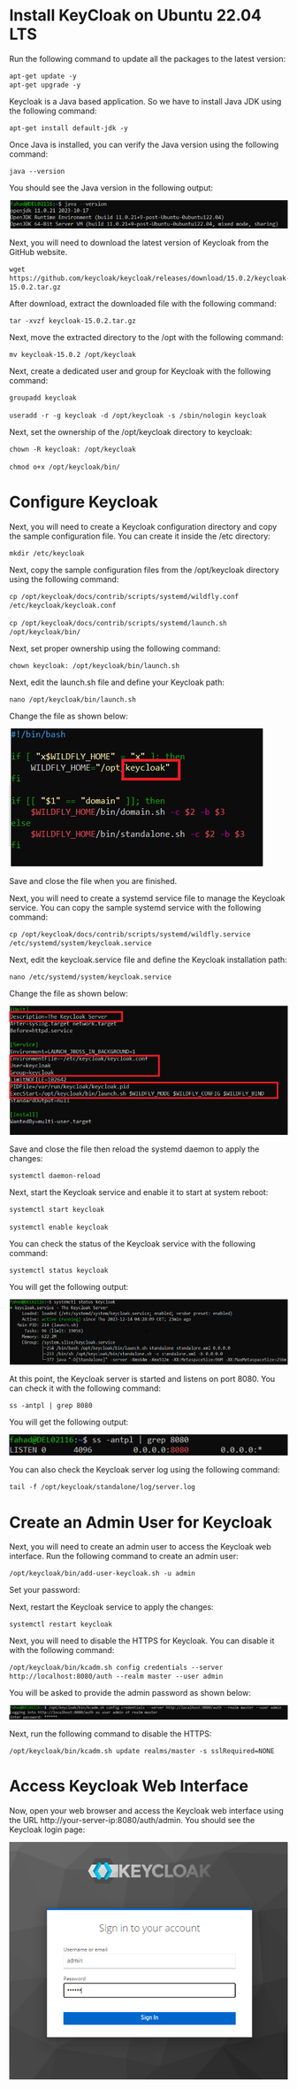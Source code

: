 # Install KeyCloak on Ubuntu 22.04 LTS

Run the following command to update all the packages to the latest version:

```
apt-get update -y
apt-get upgrade -y
```

Keycloak is a Java based application. So we have to install Java JDK using the following command:

```
apt-get install default-jdk -y
```

Once Java is installed, you can verify the Java version using the following command:

```
java --version
```
You should see the Java version in the following output:

![java-version](screenshots/java-version.PNG)

Next, you will need to download the latest version of Keycloak from the GitHub website.

```
wget https://github.com/keycloak/keycloak/releases/download/15.0.2/keycloak-15.0.2.tar.gz
```

After download, extract the downloaded file with the following command:

```
tar -xvzf keycloak-15.0.2.tar.gz
```

Next, move the extracted directory to the /opt with the following command:

```
mv keycloak-15.0.2 /opt/keycloak
```

Next, create a dedicated user and group for Keycloak with the following command:

```
groupadd keycloak

useradd -r -g keycloak -d /opt/keycloak -s /sbin/nologin keycloak
```

Next, set the ownership of the /opt/keycloak directory to keycloak:

```
chown -R keycloak: /opt/keycloak

chmod o+x /opt/keycloak/bin/
```
# Configure Keycloak

Next, you will need to create a Keycloak configuration directory and copy the sample configuration file. You can create it inside the /etc directory:

```
mkdir /etc/keycloak
```

Next, copy the sample configuration files from the /opt/keycloak directory using the following command:

```
cp /opt/keycloak/docs/contrib/scripts/systemd/wildfly.conf /etc/keycloak/keycloak.conf

cp /opt/keycloak/docs/contrib/scripts/systemd/launch.sh /opt/keycloak/bin/
```

Next, set proper ownership using the following command:

```
chown keycloak: /opt/keycloak/bin/launch.sh
```

Next, edit the launch.sh file and define your Keycloak path:

```
nano /opt/keycloak/bin/launch.sh
```

Change the file as shown below:

![keycloak-path](screenshots/keycloak-path.png)


Save and close the file when you are finished.

Next, you will need to create a systemd service file to manage the Keycloak service. You can copy the sample systemd service with the following command:

```
cp /opt/keycloak/docs/contrib/scripts/systemd/wildfly.service /etc/systemd/system/keycloak.service
```

Next, edit the keycloak.service file and define the Keycloak installation path:

```
nano /etc/systemd/system/keycloak.service
```
Change the file as shown below:

![keycloak-service](screenshots/keycloak-service.png)

Save and close the file then reload the systemd daemon to apply the changes:

```
systemctl daemon-reload
```

Next, start the Keycloak service and enable it to start at system reboot:

```
systemctl start keycloak

systemctl enable keycloak
```
You can check the status of the Keycloak service with the following command:

```
systemctl status keycloak
```

You will get the following output:

![keycloak-status](screenshots/keycloak-status.png)

At this point, the Keycloak server is started and listens on port 8080. You can check it with the following command:

```
ss -antpl | grep 8080
```
You will get the following output:

![keycloak-server](screenshots/keycloak-server.PNG)

You can also check the Keycloak server log using the following command:

```
tail -f /opt/keycloak/standalone/log/server.log
```

# Create an Admin User for Keycloak

Next, you will need to create an admin user to access the Keycloak web interface. Run the following command to create an admin user:

```
/opt/keycloak/bin/add-user-keycloak.sh -u admin
```

Set your password:

Next, restart the Keycloak service to apply the changes:

```
systemctl restart keycloak
```

Next, you will need to disable the HTTPS for Keycloak. You can disable it with the following command:

```
/opt/keycloak/bin/kcadm.sh config credentials --server http://localhost:8080/auth --realm master --user admin
```
You will be asked to provide the admin password as shown below:

![keycloak-admin](screenshots/keycloak-admin.PNG)

Next, run the following command to disable the HTTPS:

```
/opt/keycloak/bin/kcadm.sh update realms/master -s sslRequired=NONE
```
# Access Keycloak Web Interface

Now, open your web browser and access the Keycloak web interface using the URL http://your-server-ip:8080/auth/admin. You should see the Keycloak login page:

![keycloak-auth](screenshots/keycloak-auth.PNG)
